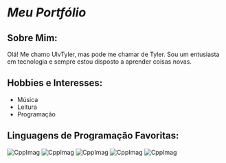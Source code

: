 # **_Meu Portfólio_**

## Sobre Mim:

Olá! Me chamo UlvTyler, mas pode me chamar de Tyler. Sou um entusiasta em tecnologia e sempre estou disposto a aprender coisas novas. 

## Hobbies e Interesses:

- Música
- Leitura
- Programação

## Linguagens de Programação Favoritas:

![CppImag](https://skillicons.dev/icons?i=java)
![CppImag](https://skillicons.dev/icons?i=python) 
![CppImag](https://skillicons.dev/icons?i=cpp)
![CppImag](https://skillicons.dev/icons?i=cs)
![CppImag](https://skillicons.dev/icons?i=c)

